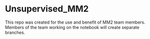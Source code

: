 # Unsupervised_MM2
This repo was created for the use and benefit of MM2 team members.
Members of the team working on the notebook will create separate branches.

